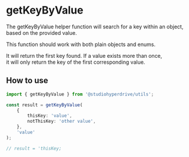 # getKeyByValue

The getKeyByValue helper function will search for a key within an object, based on the provided value.

This function should work with both plain objects and enums.

It will return the first key found. If a value exists more than once,  
it will only return the key of the first corresponding value.

## How to use

```typescript
import { getKeyByValue } from '@studiohyperdrive/utils';

const result = getKeyByValue(
	{
		thisKey: 'value',
		notThisKey: 'other value',
	},
	'value'
);

// result = 'thisKey;
```
